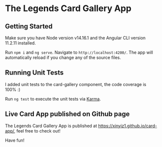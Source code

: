 # The Legends Card Gallery App

## Getting Started

Make sure you have Node version v14.16.1 and the Angular CLI version 11.2.11 installed.

Run `npm i` and `ng serve`. Navigate to `http://localhost:4200/`. The app will automatically reload if you change any of the source files.

## Running Unit Tests

I added unit tests to the card-gallery component, the code coverage is 100% :)

Run `ng test` to execute the unit tests via [Karma](https://karma-runner.github.io).

## Live Card App published on Github page

The Legends Card Gallery App is published at https://xinyiz1.github.io/card-app/, feel free to check out!

Have fun!
